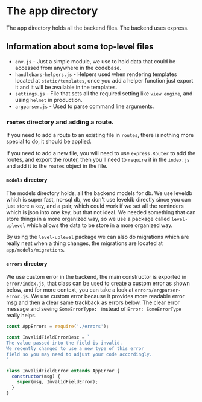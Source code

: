 # The app directory

The app directory holds all the backend files. The backend uses
express.

## Information about some top-level files

  * `env.js` - Just a simple module, we use to hold
  data that could be accessed from anywhere in the codebase.
  * `handlebars-helpers.js` - Helpers used when rendering templates located at
  `static/templates`, once you add a helper function just export it and it will
  be available in the templates.
  * `settings.js` - File that sets all the required setting like `view engine`,
  and using `helmet` in production.
  * `argparser.js` - Used to parse command line arguments.

### `routes` directory and adding a route.
If you need to add a route to an existing file in `routes`, there is nothing
more special to do, it should be applied.

If you need to add a new file, you will need to use `express.Router` to add
the routes, and export the router, then you'll need to `require` it in the `index.js`
and add it to the `routes` object in the file.

#### `models` directory
The models directory holds, all the backend models for db. We use
leveldb which is super fast, no-sql db, we don't use leveldb directly
since you can just store a key, and a pair, which could work if we set all the
reminders which is json into one key, but that not ideal. We needed something
that can store things in a more organized way, so we use a package called `level-uplevel`
which allows the data to be store in a more organized way.

By using the `level-uplevel` package we can also do migrations which are really neat
when a thing changes, the migrations are located at `app/models/migrations`.

#### `errors` directory

We use custom error in the backend, the main constructor is exported
in `error/index.js`, that class can be used to create a custom error
as shown below, and for more context, you can take a look at `errors/argparser-error.js`.
We use custom error because it provides more readable error msg and then a clear same trackback
as errors below. The clear error message and seeing `SomeErrorType: ` instead of `Error: SomeErrorType`
really helps.

```javascript
const AppErrors = require('./errors');

const InvalidFieldErrorDesc = `
The value passed into the field is invalid.
We recently changed to use a new type of this error
field so you may need to adjust your code accordingly.
`

class InvalidFieldError extends AppError {
  constructor(msg) {
    super(msg, InvalidFieldError);
  }
}
```
